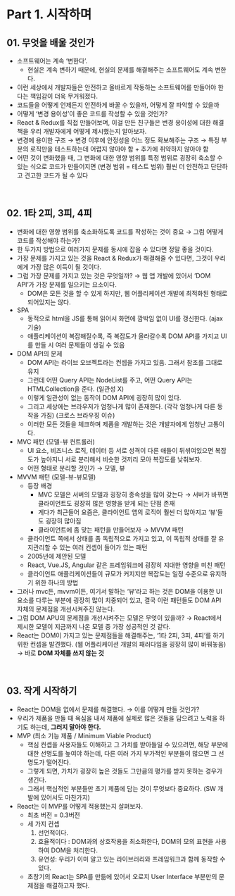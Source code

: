# Part 1. 시작하며

## 01. 무엇을 배울 것인가

- 소프트웨어는 계속 ‘변한다’.
  - 현실은 계속 변하기 때문에, 현실의 문제를 해결해주는 소프트웨어도 계속 변한다.
- 이런 세상에서 개발자들은 안전하고 올바르게 작동하는 소프트웨어를 만들어야 한다는 책임감이 더욱 무거워졌다.
- 코드들을 어떻게 언제든지 안전하게 바꿀 수 있을까, 어떻게 잘 파악할 수 있을까
- 어떻게 ‘변경 용이성’이 좋은 코드를 작성할 수 있을 것인가?
- React & Redux를 직접 만들어보며, 이걸 만든 친구들은 변경 용이성에 대한 해결책을 우리 개발자에게 어떻게 제시했는지 알아보자.
- 변경에 용이한 구조 → 변경 이후에 안정성을 어느 정도 확보해주는 구조
  → 특정 부분의 로직만을 테스트하는데 어렵지 않아야 함 + 추가에 취약하지 않아야 함
- 어떤 것이 변화했을 때, 그 변화에 대한 영향 범위를 특정 범위로 굉장히 축소할 수 있는 식으로 코드가 만들어지면 (변경 범위 = 테스트 범위)
  훨씬 더 안전하고 단단하고 견고한 코드가 될 수 있다

<br/>

## 02. 1타 2피, 3피, 4피

- 변화에 대한 영향 범위를 축소화하도록 코드를 작성하는 것이 중요 → 그럼 어떻게 코드를 작성해야 하는가?
- 한 두가지 방법으로 여러가지 문제를 동시에 잡을 수 있다면 정말 좋을 것이다.
- 가장 문제를 가지고 있는 것을 React & Redux가 해결해줄 수 있다면, 그것이 우리에게 가장 많은 이득이 될 것이다.
- 그럼 가장 문제를 가지고 있는 것은 무엇일까? → 웹 앱 개발에 있어서 ’DOM API’가 가장 문제를 일으키는 요소이다.
  - DOM은 모든 것을 할 수 있게 하지만, 웹 어플리케이션 개발에 최적화된 형태로 되어있지는 않다.
- SPA
  - 동적으로 html을 JS를 통해 읽어서 화면에 깜박임 없이 UI를 갱신한다. (ajax 기술)
  - 애플리케이션이 복잡해질수록, 즉 복잡도가 올라갈수록 DOM API를 가지고 UI를 만들 시 여러 문제들이 생길 수 있음
- DOM API의 문제
  - DOM API는 라이브 오브젝트라는 컨셉을 가지고 있음. 그래서 참조를 그대로 유지
  - 그런데 어떤 Query API는 NodeList를 주고, 어떤 Query API는 HTMLCollection을 준다. (일관성 X)
  - 이렇게 일관성이 없는 동작이 DOM API에 굉장히 많이 있다.
  - 그리고 세상에는 브라우저가 엄청나게 많이 존재한다. (각각 엄청나게 다른 동작을 가짐) (크로스 브라우징 이슈)
  - 이러한 모든 것들을 체크하며 제품을 개발하는 것은 개발자에게 엄청난 고통이다.
- MVC 패턴 (모델-뷰 컨트롤러)
  - UI 요소, 비즈니스 로직, 데이터 등 서로 성격이 다른 애들이 뒤셖여있으면 복잡도가 높아지니
    서로 분리해서 비슷한 것끼리 모아 복잡도를 낮춰보자.
  - 어떤 형태로 분리할 것인가 → 모델, 뷰
- MVVM 패턴 (모델-뷰-뷰모델)
  - 등장 배경
    - MVC 모델은 서버의 모델과 굉장히 종속성을 많이 갖는다 → 서버가 바뀌면 클라이언트도 굉장히 많은 영향을 받게 되는 단점 존재
    - 게다가 최근들어 요즘은, 클라이언트 앱의 로직이 훨씬 더 많아지고 ‘뷰’들도 굉장히 많아짐
    - 클라이언트에 좀 맞는 패턴을 만들어보자 → MVVM 패턴
  - 클라이언트 쪽에서 상태를 좀 독립적으로 가지고 있고, 이 독립적 상태를 잘 유지관리할 수 있는 여러 컨셉이 들어가 있는 패턴
  - 2005년에 제안된 모델
  - React, Vue.JS, Angular 같은 프레임워크에 굉장히 지대한 영향을 미친 패턴
  - 클라이언트 애플리케이션들이 규모가 커지지만 복잡도는 일정 수준으로 유지하기 위한 하나의 방법
- 그러나 mvc든, mvvm이든, 여기서 말하는 ‘뷰’라고 하는 것은 DOM을 이용한 UI 요소를 다루는 부분에 굉장히 많이 치중되어 있고, 결국 이런 패턴들도 DOM API 자체의 문제점을 개선시켜주진 않는다.
- 그럼 DOM APU의 문제점을 개선시켜주는 모델은 무엇이 있을까? → React에서 제시한 모델이 지금까지 나온 모델 중 가장 성공적인 것 같다.
- React는 DOM이 가지고 있는 문제점들을 해결해주는, ‘1타 2피, 3피, 4피’를 하기 위한 컨셉을 발견했다. (웹 어플리케이션 개발의 패러다임을 굉장히 많이 바꿔놓음)
  → 바로 **DOM 자체를 쓰지 않는 것**

<br/>

## 03. 작게 시작하기

- React는 DOM을 없에서 문제를 해결했다. → 이를 어떻게 만들 것인가?
- 우리가 제품을 만들 때 욕심을 내서 제품에 실제로 많은 것들을 담으려고 노력을 하기도 하는데,
  **그러지 말아야 한다.**
- MVP (최소 기능 제품 / Minimum Viable Product)
  - 핵심 컨셉을 사용자들도 이해하고 그 가치를 받아들일 수 있으려면, 해당 부분에 대한 선명도를 높여야 하는데, 다른 여러 가지 부가적인 부분들이 많으면 그 선명도가 떨어진다.
  - 그렇게 되면, 가치가 굉장히 높은 것들도 그만큼의 평가를 받지 못하는 경우가 생긴다.
  - 그래서 핵심적인 부분들만 초기 제품에 담는 것이 무엇보다 중요하다. (SW 개발에 있어서도 마찬가지)
- React는 이 MVP를 어떻게 적용했는지 살펴보자.
  - 최초 버전 = 0.3버전
  - 세 가지 컨셉
    1. 선언적이다.
    2. 효율적이다 : DOM과의 상호작용을 최소화한다, DOM의 모의 표현을 사용하여 DOM을 처리한다.
    3. 유연성: 우리가 이미 알고 있는 라이브러리와 프레임워크과 함께 동작할 수 있다.
  - 초창기의 React는 SPA를 만듦에 있어서 오로지 User Interface 부분만의 문제점을 해결하고자 했다.
